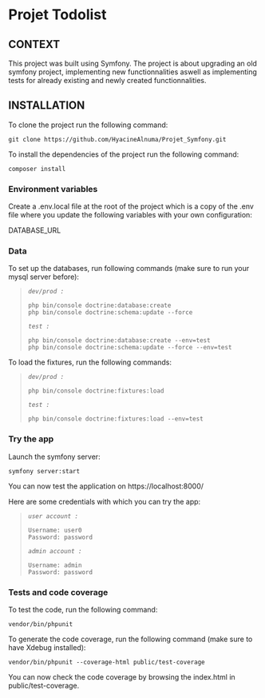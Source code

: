 # Projet Todolist

## CONTEXT

This project was built using Symfony.
The project is about upgrading an old symfony project, implementing new functionnalities aswell as implementing tests for already existing and newly created functionnalities.


## INSTALLATION

To clone the project run the following command: 
```
git clone https://github.com/HyacineAlnuma/Projet_Symfony.git
```

To install the dependencies of the project run the following command:
```
composer install
```

### Environment variables

Create a .env.local file at the root of the project which is a copy of the .env file where you update the following variables with your own configuration:

DATABASE_URL  


### Data

To set up the databases, run following commands (make sure to run your mysql server before):

>_`dev/prod :`_
>```
>php bin/console doctrine:database:create
>php bin/console doctrine:schema:update --force
>```
>_`test :`_
>```
>php bin/console doctrine:database:create --env=test
>php bin/console doctrine:schema:update --force --env=test
>```

To load the fixtures, run the following commands:

>_`dev/prod :`_
>```
>php bin/console doctrine:fixtures:load
>```
>_`test :`_
>```
>php bin/console doctrine:fixtures:load --env=test
>```

### Try the app

Launch the symfony server:
```
symfony server:start
```

You can now test the application on https://localhost:8000/

Here are some credentials with which you can try the app:

>_`user account :`_
>```
>Username: user0
>Password: password
>```
>_`admin account :`_
>```
>Username: admin
>Password: password
>```

### Tests and code coverage

To test the code, run the following command:
```
vendor/bin/phpunit
```

To generate the code coverage, run the following command (make sure to have Xdebug installed):
```
vendor/bin/phpunit --coverage-html public/test-coverage
```
You can now check the code coverage by browsing the index.html in public/test-coverage.
